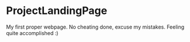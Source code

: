 # ProjectLandingPage
My first proper webpage. 
No cheating done, excuse my mistakes. 
Feeling quite accomplished :)
